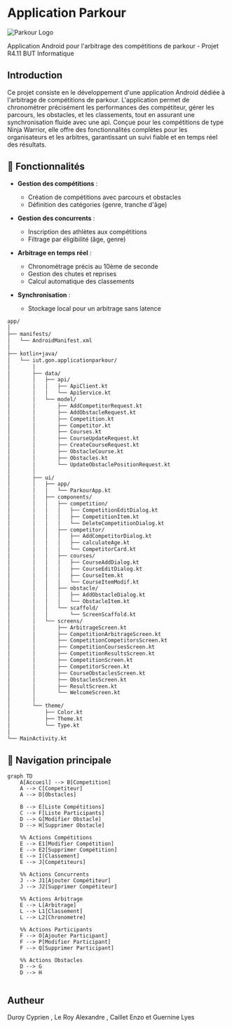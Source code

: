 # Application Parkour 

![Parkour Logo](https://media.istockphoto.com/id/528565136/fr/vectoriel/parkour-saut-silhouette.jpg?s=612x612&w=0&k=20&c=tcklP_GYbr1PukVrEs_Q4QJMCVmpzSKXerojUMZraNY=) 

Application Android pour l'arbitrage des compétitions de parkour - Projet R4.11 BUT Informatique

## Introduction

Ce projet consiste en le développement d'une application Android dédiée à l'arbitrage de compétitions de parkour. L'application permet de chronométrer précisément les performances des compétiteur, gérer les parcours, les obstacles, et les classements, tout en assurant une synchronisation fluide avec une api. Conçue pour les compétitions de type Ninja Warrior, elle offre des fonctionnalités complètes pour les organisateurs et les arbitres, garantissant un suivi fiable et en temps réel des résultats.  

## 🎯 Fonctionnalités

- **Gestion des compétitions** :
  - Création de compétitions avec parcours et obstacles
  - Définition des catégories (genre, tranche d'âge)
  
- **Gestion des concurrents** :
  - Inscription des athlètes aux compétitions
  - Filtrage par éligibilité (âge, genre)

- **Arbitrage en temps réel** :
  - Chronométrage précis au 10ème de seconde
  - Gestion des chutes et reprises
  - Calcul automatique des classements

- **Synchronisation** :
  - Stockage local pour un arbitrage sans latence

```bash
app/
│
├── manifests/
│   └── AndroidManifest.xml
│
├── kotlin+java/
│   └── iut.gon.applicationparkour/
│       │
│       ├── data/
│       │   ├── api/
│       │   │   ├── ApiClient.kt
│       │   │   └── ApiService.kt
│       │   └── model/
│       │       ├── AddCompetitorRequest.kt
│       │       ├── AddObstacleRequest.kt
│       │       ├── Competition.kt
│       │       ├── Competitor.kt
│       │       ├── Courses.kt
│       │       ├── CourseUpdateRequest.kt
│       │       ├── CreateCourseRequest.kt
│       │       ├── ObstacleCourse.kt
│       │       ├── Obstacles.kt
│       │       └── UpdateObstaclePositionRequest.kt
│       │
│       ├── ui/
│       │   ├── app/
│       │   │   └── ParkourApp.kt
│       │   ├── components/
│       │   │   ├── competition/
│       │   │   │   ├── CompetitionEditDialog.kt
│       │   │   │   ├── CompetitionItem.kt
│       │   │   │   └── DeleteCompetitionDialog.kt
│       │   │   ├── competitor/
│       │   │   │   ├── AddCompetitorDialog.kt
│       │   │   │   ├── calculateAge.kt
│       │   │   │   └── CompetitorCard.kt
│       │   │   ├── courses/
│       │   │   │   ├── CourseAddDialog.kt
│       │   │   │   ├── CourseEditDialog.kt
│       │   │   │   ├── CourseItem.kt
│       │   │   │   └── CourseItemModif.kt
│       │   │   ├── obstacle/
│       │   │   │   ├── AddObstacleDialog.kt
│       │   │   │   └── ObstacleItem.kt
│       │   │   └── scaffold/
│       │   │       └── ScreenScaffold.kt
│       │   └── screens/
│       │       ├── ArbitrageScreen.kt
│       │       ├── CompetitionArbitrageScreen.kt
│       │       ├── CompetitionCompetitorsScreen.kt
│       │       ├── CompetitionCoursesScreen.kt
│       │       ├── CompetitionResultsScreen.kt
│       │       ├── CompetitionScreen.kt
│       │       ├── CompetitorScreen.kt
│       │       ├── CourseObstaclesScreen.kt
│       │       ├── ObstaclesScreen.kt
│       │       ├── ResultScreen.kt
│       │       └── WelcomeScreen.kt
│       │
│       └── theme/
│           ├── Color.kt
│           ├── Theme.kt
│           └── Type.kt
│
└── MainActivity.kt

```

## 📱 Navigation principale

```mermaid
graph TD
    A[Accueil] --> B[Competition]
    A --> C[Competiteur]
    A --> D[Obstacles]
    
    B --> E[Liste Compétitions]
    C --> F[Liste Participants]
    D --> G[Modifier Obstacle]
    D --> H[Supprimer Obstacle]
    
    %% Actions Compétitions
    E --> E1[Modifier Compétition]
    E --> E2[Supprimer Compétition]
    E --> I[Classement]
    E --> J[Compétiteurs]
    
    %% Actions Concurrents
    J --> J1[Ajouter Compétiteur]
    J --> J2[Supprimer Compétiteur]
    
    %% Actions Arbitrage
    E --> L[Arbitrage]
    L --> L1[Classement]
    L --> L2[Chronometre]
    
    %% Actions Participants
    F --> O[Ajouter Participant]
    F --> P[Modifier Participant]
    F --> Q[Supprimer Participant]
    
    %% Actions Obstacles
    D --> G
    D --> H
    
```
## Autheur
Duroy Cyprien , Le Roy Alexandre , Caillet Enzo et Guernine Lyes 
